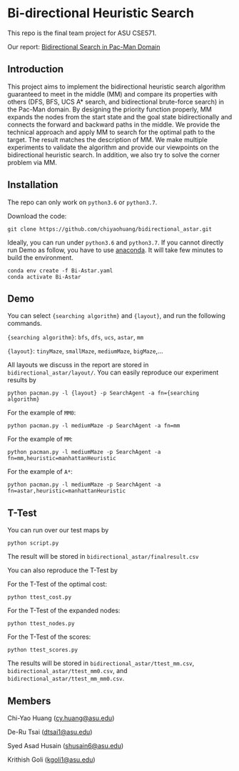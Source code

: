 # Bi-directional Heuristic Search

This repo is the final team project for ASU CSE571.

Our report: [Bidirectional Search in Pac-Man Domain](https://drive.google.com/file/d/1m91IiQnZbji14fxWS17oPzdyivXpf3Y5/view?usp=share_link)

## Introduction

This project aims to implement the bidirectional heuristic search algorithm guaranteed to meet in the middle (MM) and compare its properties with others (DFS, BFS, UCS A* search, and bidirectional brute-force search) in the Pac-Man domain. By designing the priority function properly, MM expands the nodes from the start state and the goal state bidirectionally and connects the forward and backward paths in the middle. We provide the technical approach and apply MM to search for the optimal path to the target. The result matches the description of MM. We make multiple experiments to validate the algorithm and provide our viewpoints on the bidirectional heuristic search. In addition, we also try to solve the corner problem via MM. 


## Installation

The repo can only work on `python3.6` or `python3.7`.

Download the code:

```
git clone https://github.com/chiyaohuang/bidirectional_astar.git
```

Ideally, you can run under `python3.6` and `python3.7`.
If you cannot directly run Demo as follow, you have to use [anaconda](https://www.anaconda.com/). It will take few minutes to build the environment.

```
conda env create -f Bi-Astar.yaml
conda activate Bi-Astar
```


## Demo

You can select `{searching algorithm}` and `{layout}`, and run the following commands.

`{searching algorithm}`: `bfs`, `dfs`, `ucs`, `astar`, `mm`

`{layout}`: `tinyMaze`, `smallMaze`, `mediumMaze`, `bigMaze`,...

All layouts we discuss in the report are stored in `bidirectional_astar/layout/`. You can easily reproduce our experiment results by

```
python pacman.py -l {layout} -p SearchAgent -a fn={searching algorithm}
```

For the example of `MM0`:

```
python pacman.py -l mediumMaze -p SearchAgent -a fn=mm
```

For the example of `MM`:

```
python pacman.py -l mediumMaze -p SearchAgent -a fn=mm,heuristic=manhattanHeuristic
```

For the example of `A*`:

```
python pacman.py -l mediumMaze -p SearchAgent -a fn=astar,heuristic=manhattanHeuristic
```

## T-Test

You can run over our test maps by

```
python script.py
```

The result will be stored in `bidirectional_astar/finalresult.csv`


You can also reproduce the T-Test by

For the T-Test of the optimal cost:

```
python ttest_cost.py
```

For the T-Test of the expanded nodes:

```
python ttest_nodes.py
```

For the T-Test of the scores:

```
python ttest_scores.py
```

The results will be stored in `bidirectional_astar/ttest_mm.csv`, `bidirectional_astar/ttest_mm0.csv`, and `bidirectional_astar/ttest_mm_mm0.csv`. 


## Members

Chi-Yao Huang ([cy.huang@asu.edu](cy.huang@asu.edu))

De-Ru Tsai ([dtsai1@asu.edu](dtsai1@asu.edu))

Syed Asad Husain ([shusain6@asu.edu](shusain6@asu.edu))

Krithish Goli ([kgoli1@asu.edu](kgoli1@asu.edu))
